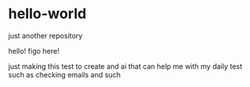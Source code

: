 # hello-world
just another repository

hello! figo here!

just making this test to create and ai that can help me with my daily test 
such as checking emails and such
